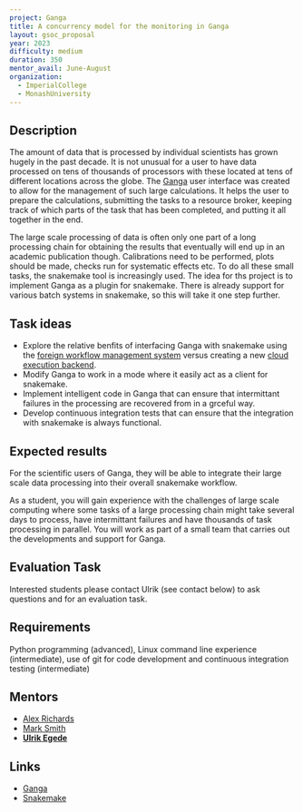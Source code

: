 ```yaml
---
project: Ganga
title: A concurrency model for the monitoring in Ganga
layout: gsoc_proposal
year: 2023
difficulty: medium
duration: 350
mentor_avail: June-August
organization:
  - ImperialCollege
  - MonashUniversity
---
```


## Description
The amount of data that is processed by individual scientists has grown hugely in the past decade. It is not unusual for a user to have data processed on tens of thousands of processors with these located at tens of different locations across the globe. The [Ganga](https://github.com/ganga-devs/ganga) user interface was created to allow for the management of such large calculations. It helps the user to prepare the calculations, submitting the tasks to a resource broker, keeping track of which parts of the task that has been completed, and putting it all together in the end.

The large scale processing of data is often only one part of a long processing chain for obtaining the results that eventually will end up in an academic publication though. Calibrations need to be performed, plots should be made, checks run for systematic effects etc. To do all these small tasks, the snakemake tool is increasingly used. The idea for ths project is to implement Ganga as a plugin for snakemake. There is already support for various batch systems in snakemake, so this will take it one step further.

## Task ideas
 * Explore the relative benfits of interfacing Ganga with snakemake using the [foreign workflow management system](https://snakemake.readthedocs.io/en/stable/snakefiles/foreign_wms.html) versus creating a new [cloud execution backend](https://snakemake.readthedocs.io/en/stable/project_info/contributing.html#contributing-a-new-cluster-or-cloud-execution-backend).
 * Modify Ganga to work in a mode where it easily act as a client for snakemake.
 * Implement intelligent code in Ganga that can ensure that intermittant failures in the processing are recovered from in a grceful way.
 * Develop continuous integration tests that can ensure that the integration with snakemake is always functional.

## Expected results
For the scientific users of Ganga, they will be able to integrate their large scale data processing into their overall snakemake workflow.

As a student, you will gain experience with the challenges of large scale computing where some tasks of a large processing chain might take several days to process, have intermittant failures and have thousands of task processing in parallel. You will work as part of a small team that carries out the developments and support for Ganga.

## Evaluation Task
Interested students please contact Ulrik (see contact below) to ask questions and for an evaluation task.

## Requirements
Python programming (advanced), Linux command line experience (intermediate), use of git for code development and continuous integration testing (intermediate)

## Mentors 
  * [Alex Richards](mailto:a.richards@imperial.ac.uk)
  * [Mark Smith](mailto:mark.smith1@imperial.ac.uk)
  * **[Ulrik Egede](mailto:ulrik.egede@monash.edu)**

## Links
  * [Ganga](https://github.com/ganga-devs/ganga)
  * [Snakemake](https://snakemake.readthedocs.io/en/stable/index.html)
